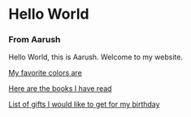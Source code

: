 # Hello World


### From Aarush

Hello World, this is Aarush.
Welcome to my website.

[My favorite colors are](favoclrs.md)


[Here are the books I have read](books.md)

[List of gifts I would like to get for my birthday](b-daygifts.md)



